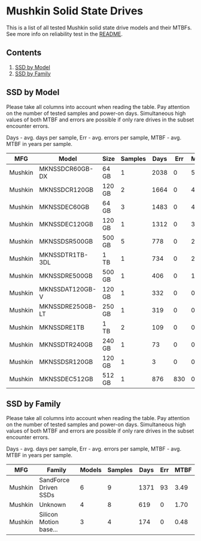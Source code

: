 Mushkin Solid State Drives
==========================

This is a list of all tested Mushkin solid state drive models and their MTBFs. See
more info on reliability test in the [README](https://github.com/bsdhw/SMART).

Contents
--------

1. [ SSD by Model  ](#ssd-by-model)
2. [ SSD by Family ](#ssd-by-family)

SSD by Model
------------

Please take all columns into account when reading the table. Pay attention on the
number of tested samples and power-on days. Simultaneous high values of both MTBF
and errors are possible if only rare drives in the subset encounter errors.

Days - avg. days per sample,
Err  - avg. errors per sample,
MTBF - avg. MTBF in years per sample.

| MFG       | Model              | Size   | Samples | Days  | Err   | MTBF |
|-----------|--------------------|--------|---------|-------|-------|------|
| Mushkin   | MKNSSDCR60GB-DX    | 64 GB  | 1       | 2038  | 0     | 5.59   |
| Mushkin   | MKNSSDCR120GB      | 120 GB | 2       | 1664  | 0     | 4.56   |
| Mushkin   | MKNSSDEC60GB       | 64 GB  | 3       | 1483  | 0     | 4.06   |
| Mushkin   | MKNSSDEC120GB      | 120 GB | 1       | 1312  | 0     | 3.60   |
| Mushkin   | MKNSSDSR500GB      | 500 GB | 5       | 778   | 0     | 2.13   |
| Mushkin   | MKNSSDTR1TB-3DL    | 1 TB   | 1       | 734   | 0     | 2.01   |
| Mushkin   | MKNSSDRE500GB      | 500 GB | 1       | 406   | 0     | 1.11   |
| Mushkin   | MKNSSDAT120GB-V    | 120 GB | 1       | 332   | 0     | 0.91   |
| Mushkin   | MKNSSDRE250GB-LT   | 250 GB | 1       | 319   | 0     | 0.87   |
| Mushkin   | MKNSSDRE1TB        | 1 TB   | 2       | 109   | 0     | 0.30   |
| Mushkin   | MKNSSDTR240GB      | 240 GB | 1       | 73    | 0     | 0.20   |
| Mushkin   | MKNSSDSR120GB      | 120 GB | 1       | 3     | 0     | 0.01   |
| Mushkin   | MKNSSDEC512GB      | 512 GB | 1       | 876   | 830   | 0.00   |

SSD by Family
-------------

Please take all columns into account when reading the table. Pay attention on the
number of tested samples and power-on days. Simultaneous high values of both MTBF
and errors are possible if only rare drives in the subset encounter errors.

Days - avg. days per sample,
Err  - avg. errors per sample,
MTBF - avg. MTBF in years per sample.

| MFG       | Family                 | Models | Samples | Days  | Err   | MTBF |
|-----------|------------------------|--------|---------|-------|-------|------|
| Mushkin   | SandForce Driven SSDs  | 6      | 9       | 1371  | 93    | 3.49   |
| Mushkin   | Unknown                | 4      | 8       | 619   | 0     | 1.70   |
| Mushkin   | Silicon Motion base... | 3      | 4       | 174   | 0     | 0.48   |
